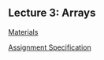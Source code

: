 ## Lecture 3: **Arrays**

[Materials](https://introcs.cs.princeton.edu/java/14array/)

[Assignment Specification](https://coursera.cs.princeton.edu/introcs/assignments/arrays/specification.php)